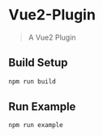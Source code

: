 # Vue2-Plugin

> A Vue2 Plugin

## Build Setup

``` bash
npm run build
```

## Run Example

``` bash
npm run example

```
